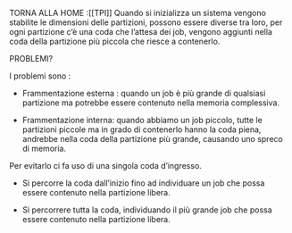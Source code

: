 TORNA ALLA HOME :[[TPI]]
Quando si inizializza un sistema vengono stabilite le dimensioni delle partizioni, possono essere diverse tra loro, per ogni partizione c’è una coda che l’attesa dei job, vengono aggiunti nella coda della partizione più piccola che riesce a contenerlo.

PROBLEMI?

I problemi sono :

- Frammentazione esterna : quando un job è più grande di qualsiasi partizione ma potrebbe essere contenuto nella memoria complessiva.
    
- Frammentazione interna: quando abbiamo un job piccolo, tutte le partizioni piccole ma in grado di contenerlo hanno la coda piena, andrebbe nella coda della partizione più grande, causando uno spreco di memoria.
    

Per evitarlo ci fa uso di una singola coda d’ingresso.

- Si percorre la coda dall’inizio fino ad individuare un job che possa essere contenuto nella partizione libera.
    
- Si percorrere tutta la coda, individuando il più grande job che possa essere contenuto nella partizione libera.